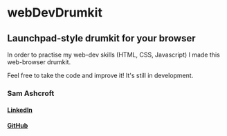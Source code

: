 # webDevDrumkit
## Launchpad-style drumkit for your browser

In order to practise my web-dev skills (HTML, CSS, Javascript) I made this web-browser drumkit.

Feel free to take the code and improve it! It's still in development.

### Sam Ashcroft
#### [LinkedIn](https://www.linkedin.com/in/samashcroft)
#### [GitHub](https://github.com/S-Ashcroft)
